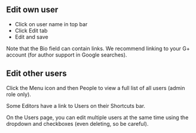 ## Edit own user
- Click on user name in top bar
- Click Edit tab
- Edit and save

Note that the Bio field can contain links. We recommend linking to your G+ account (for author support in Google searches).

## Edit other users 
Click the Menu icon and then People to view a full list of all users (admin role only).

Some Editors have a link to Users on their Shortcuts bar.

On the Users page, you can edit multiple users at the same time using the dropdown and checkboxes (even deleting, so be careful).
